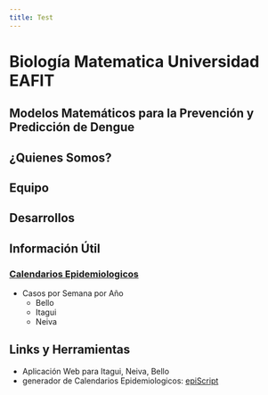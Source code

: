 ```yaml
---
title: Test
---
```


# Biología Matematica Universidad EAFIT
## Modelos Matemáticos para la Prevención y Predicción de Dengue

## ¿Quienes Somos?

## Equipo

## Desarrollos

## Información Útil

### [Calendarios Epidemiologicos](EpiCals/epicals.md)

+ Casos por Semana por Año
  + Bello
  + Itagui
  + Neiva

## Links y Herramientas

+ Aplicación Web para Itagui, Neiva, Bello
+ generador de Calendarios Epidemiologicos: [epiScript](EpiCals/epiyear.py)
